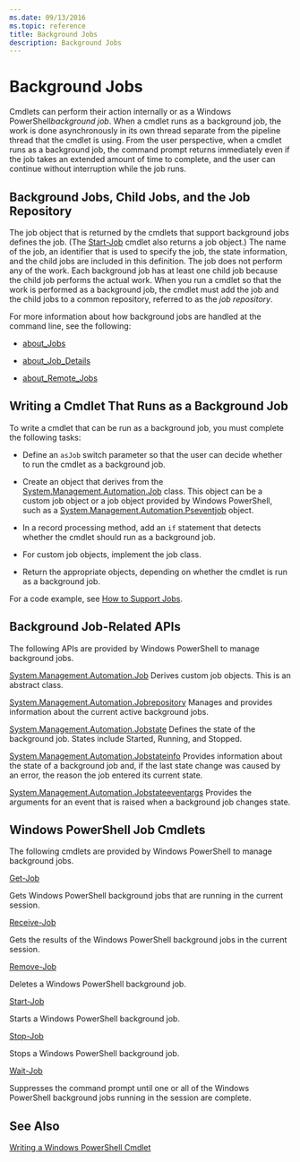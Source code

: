 ```yaml
---
ms.date: 09/13/2016
ms.topic: reference
title: Background Jobs
description: Background Jobs
---
```

# Background Jobs

Cmdlets can perform their action internally or as a Windows PowerShell*background job*. When a cmdlet runs as a background job, the work is done asynchronously in its own thread separate from the pipeline thread that the cmdlet is using. From the user perspective, when a cmdlet runs as a background job, the command prompt returns immediately even if the job takes an extended amount of time to complete, and the user can continue without interruption while the job runs.

## Background Jobs, Child Jobs, and the Job Repository

The job object that is returned by the cmdlets that support background jobs defines the job. (The [Start-Job](/powershell/module/Microsoft.PowerShell.Core/Start-Job) cmdlet also returns a job object.) The name of the job, an identifier that is used to specify the job, the state information, and the child jobs are included in this definition. The job does not perform any of the work. Each background job has at least one child job because the child job performs the actual work. When you run a cmdlet so that the work is performed as a background job, the cmdlet must add the job and the child jobs to a common repository, referred to as the *job repository*.

For more information about how background jobs are handled at the command line, see the following:

- [about_Jobs](/powershell/module/microsoft.powershell.core/about/about_jobs)

- [about_Job_Details](/powershell/module/microsoft.powershell.core/about/about_job_details)

- [about_Remote_Jobs](/powershell/module/microsoft.powershell.core/about/about_remote_jobs)

## Writing a Cmdlet That Runs as a Background Job

To write a cmdlet that can be run as a background job, you must complete the following tasks:

- Define an `asJob` switch parameter so that the user can decide whether to run the cmdlet as a background job.

- Create an object that derives from the [System.Management.Automation.Job](/dotnet/api/System.Management.Automation.Job) class. This object can be a custom job object or a job object provided by Windows PowerShell, such as a [System.Management.Automation.Pseventjob](/dotnet/api/System.Management.Automation.PSEventJob) object.

- In a record processing method, add an `if` statement that detects whether the cmdlet should run as a background job.

- For custom job objects, implement the job class.

- Return the appropriate objects, depending on whether the cmdlet is run as a background job.

For a code example, see [How to Support Jobs](./how-to-support-jobs.md).

## Background Job-Related APIs

The following APIs are provided by Windows PowerShell to manage background jobs.

[System.Management.Automation.Job](/dotnet/api/System.Management.Automation.Job)
Derives custom job objects. This is an abstract class.

[System.Management.Automation.Jobrepository](/dotnet/api/System.Management.Automation.JobRepository)
Manages and provides information about the current active background jobs.

[System.Management.Automation.Jobstate](/dotnet/api/System.Management.Automation.JobState)
Defines the state of the background job. States include Started, Running, and Stopped.

[System.Management.Automation.Jobstateinfo](/dotnet/api/System.Management.Automation.JobStateInfo)
Provides information about the state of a background job and, if the last state change was caused by an error, the reason the job entered its current state.

[System.Management.Automation.Jobstateeventargs](/dotnet/api/System.Management.Automation.JobStateEventArgs)
Provides the arguments for an event that is raised when a background job changes state.

## Windows PowerShell Job Cmdlets

The following cmdlets are provided by Windows PowerShell to manage background jobs.

[Get-Job](/powershell/module/Microsoft.PowerShell.Core/Get-Job)

Gets Windows PowerShell background jobs that are running in the current session.

[Receive-Job](/powershell/module/Microsoft.PowerShell.Core/Receive-Job)

Gets the results of the Windows PowerShell background jobs in the current session.

[Remove-Job](/powershell/module/Microsoft.PowerShell.Core/Remove-Job)

Deletes a Windows PowerShell background job.

[Start-Job](/powershell/module/Microsoft.PowerShell.Core/Start-Job)

Starts a Windows PowerShell background job.

[Stop-Job](/powershell/module/Microsoft.PowerShell.Core/Stop-Job)

Stops a Windows PowerShell background job.

[Wait-Job](/powershell/module/Microsoft.PowerShell.Core/Wait-Job)

Suppresses the command prompt until one or all of the Windows PowerShell background jobs running in the session are complete.

## See Also

[Writing a Windows PowerShell Cmdlet](./writing-a-windows-powershell-cmdlet.md)
